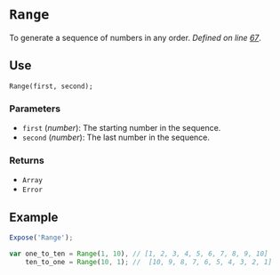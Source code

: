 # `Range`
To generate a sequence of numbers in any order. _Defined on line [67](../../F.js#L67)_.

## Use
```
Range(first, second);
```

### Parameters
* `first` (_number_): The starting number in the sequence.
* `second` (_number_): The last number in the sequence.

### Returns
* `Array`
* `Error`

## Example
```javascript
Expose('Range');

var one_to_ten = Range(1, 10), // [1, 2, 3, 4, 5, 6, 7, 8, 9, 10]
    ten_to_one = Range(10, 1); //  [10, 9, 8, 7, 6, 5, 4, 3, 2, 1]
